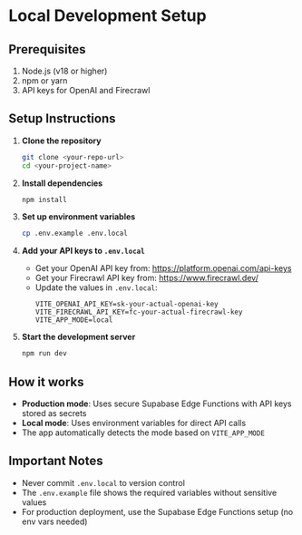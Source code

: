 # Local Development Setup

## Prerequisites

1. Node.js (v18 or higher)
2. npm or yarn
3. API keys for OpenAI and Firecrawl

## Setup Instructions

1. **Clone the repository**
   ```bash
   git clone <your-repo-url>
   cd <your-project-name>
   ```

2. **Install dependencies**
   ```bash
   npm install
   ```

3. **Set up environment variables**
   ```bash
   cp .env.example .env.local
   ```

4. **Add your API keys to `.env.local`**
   - Get your OpenAI API key from: https://platform.openai.com/api-keys
   - Get your Firecrawl API key from: https://www.firecrawl.dev/
   - Update the values in `.env.local`:
     ```
     VITE_OPENAI_API_KEY=sk-your-actual-openai-key
     VITE_FIRECRAWL_API_KEY=fc-your-actual-firecrawl-key
     VITE_APP_MODE=local
     ```

5. **Start the development server**
   ```bash
   npm run dev
   ```

## How it works

- **Production mode**: Uses secure Supabase Edge Functions with API keys stored as secrets
- **Local mode**: Uses environment variables for direct API calls
- The app automatically detects the mode based on `VITE_APP_MODE`

## Important Notes

- Never commit `.env.local` to version control
- The `.env.example` file shows the required variables without sensitive values
- For production deployment, use the Supabase Edge Functions setup (no env vars needed)